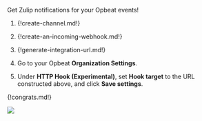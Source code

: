 Get Zulip notifications for your Opbeat events!

1. {!create-channel.md!}

1. {!create-an-incoming-webhook.md!}

1. {!generate-integration-url.md!}

1. Go to your Opbeat **Organization Settings**.

1. Under **HTTP Hook (Experimental)**, set **Hook target**
   to the URL constructed above, and click **Save settings**.

{!congrats.md!}

![](/static/images/integrations/opbeat/001.png)
